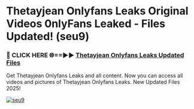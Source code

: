 # Thetayjean Onlyfans Leaks Original Videos 0nlyFans Leaked - Files Updated! (seu9)

<h3>🔴 CLICK HERE 🌐==►► <a href="https://tinyurl.com/ms9xzufz" rel="nofollow">Thetayjean Onlyfans Leaks Updated Files</a></h3>

Get Thetayjean Onlyfans Leaks and all content. Now you can access all videos and pictures of Thetayjean Onlyfans Leaks. New Updated Files 2025!

[![seu9](https://i.imgur.com/PQ7UWWw.gif)](https://tinyurl.com/ms9xzufz)
